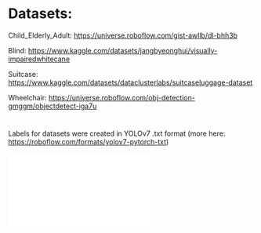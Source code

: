 # Datasets: 
Child_Elderly_Adult: 
https://universe.roboflow.com/gist-awllb/dl-bhh3b

Blind:
https://www.kaggle.com/datasets/jangbyeonghui/visually-impairedwhitecane

Suitcase:
https://www.kaggle.com/datasets/dataclusterlabs/suitcaseluggage-dataset

Wheelchair:
https://universe.roboflow.com/obj-detection-gmggm/objectdetect-iga7u


#
Labels for datasets were created in YOLOv7 .txt format (more here: https://roboflow.com/formats/yolov7-pytorch-txt)

![Test script](../scripts/test_import_datasets.py)
